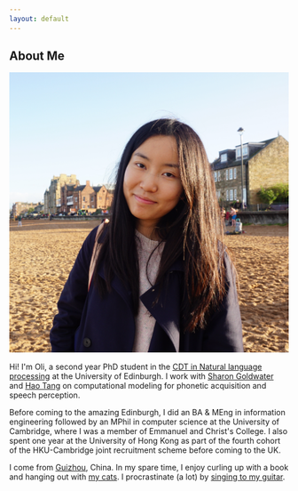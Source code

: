 ```yaml
---
layout: default
---
```


## About Me

<img class="profile-picture" src="profile.jpg">

Hi! I'm Oli, a second year PhD student in the [CDT in Natural language processing](https://web.inf.ed.ac.uk/cdt/natural-language-processing) at the University of Edinburgh. I work with [Sharon Goldwater](https://homepages.inf.ed.ac.uk/sgwater/) and [Hao Tang](https://homepages.inf.ed.ac.uk/htang2/) on computational modeling for phonetic acquisition and speech perception.

Before coming to the amazing Edinburgh, I did an BA & MEng in information engineering followed by an MPhil in computer science at the University of Cambridge, where I was a member of Emmanuel and Christ's College. I also spent one year at the University of Hong Kong as part of the fourth cohort of the HKU-Cambridge joint recruitment scheme before coming to the UK.

I come from [Guizhou](https://en.wikipedia.org/wiki/Guizhou), China. In my spare time, I enjoy curling up with a book and hanging out with [my cats](https://www.instagram.com/snowandtina/). I procrastinate (a lot) by [singing to my guitar](https://www.bilibili.com/video/BV1Yk4y1T7r2/?spm_id_from=333.999.0.0&vd_source=e3f631721911b234a344fec9c1426dfb).
